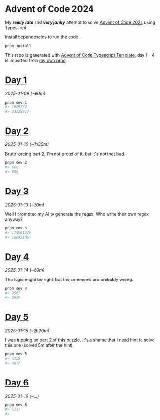 # Advent of Code 2024

My ***really late*** and ***very janky*** attempt to solve [Advent of Code 2024](https://adventofcode.com/2024) using Typescript.

Install dependencies to run the code.

```sh
pnpm install
```

This repo is generated
with [Advent of Code Typescript Template](https://github.com/edge33/AdventOfCode-typescript-template), day 1 - 4 is
imported from [my own repo](https://github.com/NaN72dev/aoc-2024`).

# [Day 1](https://adventofcode.com/2024/day/1)

*2025-01-09 (~60m)*

```sh
pnpm dev 1
#> 1889772
#> 23228917
```

# [Day 2](https://adventofcode.com/2024/day/2)

*2025-01-10 (~1h30m)*

Brute forcing part 2, I'm not proud of it, but it's not that bad.

```sh
pnpm dev 2
#> 660
#> 689
```

# [Day 3](https://adventofcode.com/2024/day/3)

*2025-01-13 (~30m)*

Well I prompted my AI to generate the regex. Who write their own regex anyway?

```sh
pnpm dev 3
#> 174561379
#> 106921067
```

# [Day 4](https://adventofcode.com/2024/day/4)

*2025-01-14 (~60m)*

The logic might be right, but the comments are probably wrong.

```sh
pnpm dev 4
#> 2567
#> 2029
```

# [Day 5](https://adventofcode.com/2024/day/5)

*2025-01-15 (~2h20m)*

I was tripping on part 2 of this puzzle. It's a shame that I
need [hint](https://www.reddit.com/r/adventofcode/comments/1h71twj/comment/m0hxi6s/?utm_source=share&utm_medium=web3x&utm_name=web3xcss&utm_term=1&utm_content=share_button)
to solve this one (solved 5m after the hint).

```sh
pnpm dev 5
#> 5129
#> 4077
```

# [Day 6](https://adventofcode.com/2024/day/6)

*2025-01-16 (~...)*

```sh
pnpm dev 6
#> 5131
#> 
```
